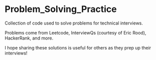 # Problem_Solving_Practice

Collection of code used to solve problems for technical interviews. 

Problems come from Leetcode, InterviewQs (courtesy of Eric Rood), HackerRank, and more.

I hope sharing these solutions is useful for others as they prep up their interviews!
